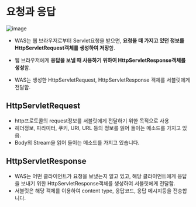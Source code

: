 # 요청과 응답


![image](https://user-images.githubusercontent.com/15938354/129476508-1ae61707-2ccf-47dd-be74-7a67115fb467.png)


- WAS는 웹 브라우저로부터 Servlet요청을 받으면,
**요청올 때 가지고 있던 정보를 HttpServletRequest객체를 생성하여 저장**함.

- 웹 브라우저에게 **응답을 보낼 때 사용하기 위하여 HttpServletResponse객체를 생성**함.

- WAS는 생성한 HttpServletRequest, HttpServletResponse 객체를 서블릿에게 전달함.
 

## HttpServletRequest

- http프로토콜의 request정보를 서블릿에게 전달하기 위한 목적으로 사용
- 헤더정보, 파라미터, 쿠키, URI, URL 등의 정보를 읽어 들이는 메소드를 가지고 있음.
- Body의 Stream을 읽어 들이는 메소드를 가지고 있습니다.


## HttpServletResponse

- WAS는 어떤 클라이언트가 요청을 보냈는지 알고 있고, 해당 클라이언트에게 응답을 보내기 위한 HttpServletResponse객체를 생성하여 서블릿에게 전달함.
- 서블릿은 해당 객체를 이용하여 content type, 응답코드, 응답 메시지등을 전송합니다.
